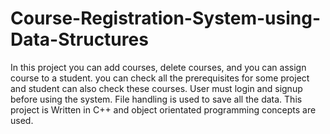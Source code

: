 # Course-Registration-System-using-Data-Structures
In this project you can add courses, delete courses, and you can assign course to a  student. you can check all the prerequisites for some project and student can also check these courses. User must login and signup before using the system. File handling is used to save all the data.
This project is Written in C++ and object orientated programming concepts are used.
